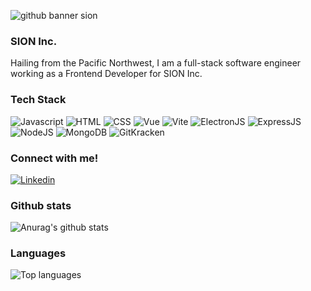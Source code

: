 ![github banner sion](https://user-images.githubusercontent.com/113143648/191879156-e0459fb6-e75d-440f-a54b-06b8b09d809b.png)

### SION Inc.

<p>
  Hailing from the Pacific Northwest, I am a full-stack software engineer working as a Frontend Developer for SION Inc.
</p>

### Tech Stack
<p>
  <img alt="Javascript" src="https://img.shields.io/badge/JavaScript-F7DF1E?logo=JavaScript&logoColor=black&style=for-the-badge" />
  <img alt="HTML" src="https://img.shields.io/badge/HTML-E34F26?logo=html5&logoColor=white&style=for-the-badge" />
  <img alt="CSS" src="https://img.shields.io/badge/CSS-1572B6?logo=css3&logoColor=white&style=for-the-badge" />
  <img alt="Vue" src="https://img.shields.io/badge/Vue-4FC08D?logo=Vue.js&logoColor=black&style=for-the-badge" />
  <img alt="Vite" src="https://img.shields.io/badge/Vite-646CFF?logo=Vite&logoColor=black&style=for-the-badge" />
  <img alt="ElectronJS" src="https://img.shields.io/badge/Electron-47848F?logo=Electron&logoColor=white&style=for-the-badge" />
  <img alt="ExpressJS" src="https://img.shields.io/badge/Express-000000?logo=Express&logoColor=white&style=for-the-badge" />
  <img alt="NodeJS" src="https://img.shields.io/badge/NodeJS-088A51?logo=Node.js&logoColor=white&style=for-the-badge" />
  <img alt="MongoDB" src="https://img.shields.io/badge/MongoDB-47A248?logo=mongodb&logoColor=white&style=for-the-badge" />
  <img alt="GitKracken" src="https://img.shields.io/badge/GitKraken-179287?logo=GitKraken&logoColor=white&style=for-the-badge" />
  
  
 </p>
 
### Connect with me!

<p>
  <a href="https://www.linkedin.com/in/camcchristensen/">
    <img alt="Linkedin" src="https://img.shields.io/badge/linkedin-0077B5?logo=linkedin&logoColor=white&style=for-the-badge" />
  </a>
</p>

### Github stats

![Anurag's github stats](https://github-readme-stats.vercel.app/api?username=cambam509&count_private=true&show_icons=true&theme=tokyonight)

### Languages

![Top languages](https://github-readme-stats.vercel.app/api/top-langs/?username=cambam509&theme=tokyonight)
